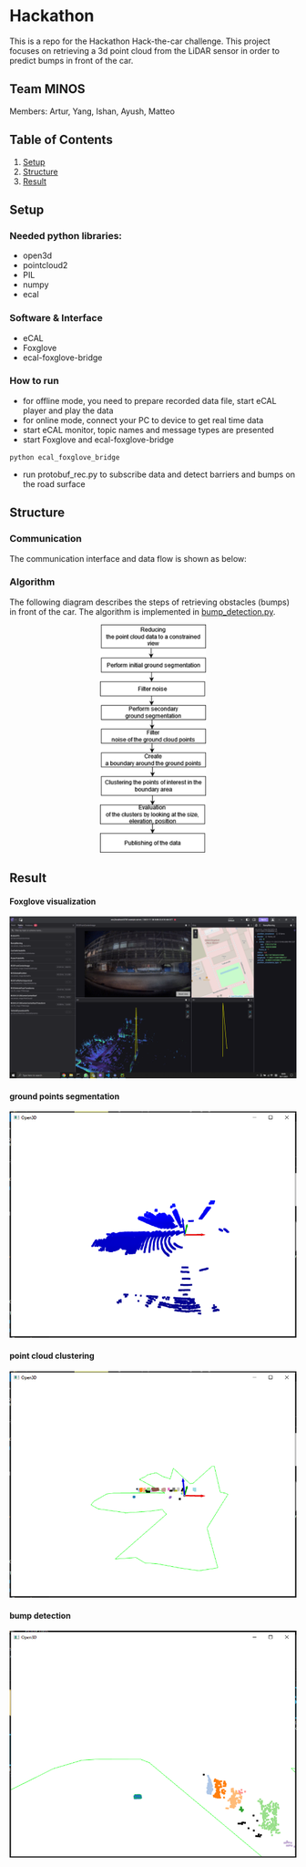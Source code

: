 # Hackathon
This is a repo for the Hackathon Hack-the-car challenge. This project focuses on retrieving a 3d point cloud from the LiDAR sensor in order to predict bumps in front of the car.

## Team MINOS
Members: Artur, Yang, Ishan, Ayush, Matteo

## Table of Contents
1. [Setup](#setup)
2. [Structure](#structure)
3. [Result](#result)

## Setup
### Needed python libraries:
* open3d
* pointcloud2
* PIL
* numpy
* ecal

### Software & Interface
* eCAL
* Foxglove
* ecal-foxglove-bridge

### How to run
* for offline mode, you need to prepare recorded data file, start eCAL player and play the data
* for online mode, connect your PC to device to get real time data
* start eCAL monitor, topic names and message types are presented
* start Foxglove and ecal-foxglove-bridge
```shell
python ecal_foxglove_bridge
```
* run protobuf_rec.py to subscribe data and detect barriers and bumps on the road surface

## Structure
### Communication
The communication interface and data flow is shown as below:


### Algorithm
The following diagram describes the steps of retrieving obstacles (bumps) in front of the car. The algorithm is implemented in [bump_detection.py](bump_detection.py).

<div align="center">
    <img src="img/diagrams/data_analysis_diagram.png" style="color: white" alt="foxglove_window" height="400">
</div>


## Result
#### Foxglove visualization

<div style="align-content: center">
    <img src="img/foxglove_window.png" alt="foxglove_window">
</div>

#### ground points segmentation

<div style="align-content: center">
    <img src="img/1st_ground.png" alt="1st_ground">
</div>

#### point cloud clustering

<div style="align-content: center">
    <img src="img/1st_res.png" alt="1st_res">
</div>

#### bump detection

<div style="align-content: center">
    <img src="img/1st_bump.png" alt="1st_bump">
</div>



